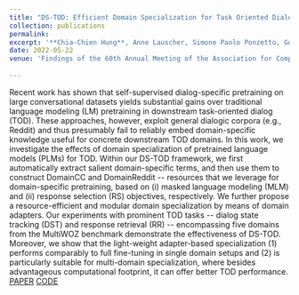 ```yaml
---
title: "DS-TOD: Efficient Domain Specialization for Task Oriented Dialog"
collection: publications
permalink: 
excerpt: '**Chia-Chien Hung**, Anne Lauscher, Simone Paolo Ponzetto, Goran Glavaš'
date: 2022-05-22
venue: 'Findings of the 60th Annual Meeting of the Association for Computational Linguistics (ACL)'
 
---
```


Recent work has shown that self-supervised dialog-specific pretraining on large conversational datasets yields substantial gains over traditional language modeling (LM) pretraining in downstream task-oriented dialog (TOD). These approaches, however, exploit general dialogic corpora (e.g., Reddit) and thus presumably fail to reliably embed domain-specific knowledge useful for concrete downstream TOD domains. In this work, we investigate the effects of domain specialization of pretrained language models (PLMs) for TOD. Within our DS-TOD framework, we first automatically extract salient domain-specific terms, and then use them to construct DomainCC and DomainReddit -- resources that we leverage for domain-specific pretraining, based on (i) masked language modeling (MLM) and (ii) response selection (RS) objectives, respectively. We further propose a resource-efficient and modular domain specialization by means of domain adapters. Our experiments with prominent TOD tasks -- dialog state tracking (DST) and response retrieval (RR) -- encompassing five domains from the MultiWOZ benchmark demonstrate the effectiveness of DS-TOD. Moreover, we show that the light-weight adapter-based specialization (1) performs comparably to full fine-tuning in single domain setups and (2) is particularly suitable for multi-domain specialization, where besides advantageous computational footprint, it can offer better TOD performance. [PAPER](https://arxiv.org/abs/2110.08395) [CODE](https://github.com/umanlp/DS-TOD)